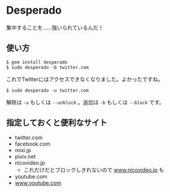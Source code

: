 # Desperado

集中することを……強いられているんだ！

## 使い方

    $ gem install desperado
    $ sudo desperado -b twitter.com

これでTwitterにはアクセスできなくなりました。よかったですね。

    $ sudo desperado -u twitter.com

解除は `-u` もしくは `--unblock` 。追加は `-b` もしくは `--block` です。

## 指定しておくと便利なサイト

- twitter.com
- facebook.com
- mixi.jp
- pixiv.net
- nicovideo.jp
  - これだけだとブロックしきれないので www.nicovideo.jp も
- youtube.com
- www.youtube.com


